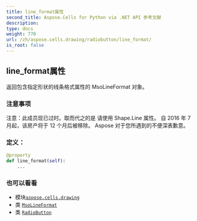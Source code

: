 ```yaml
---
title: line_format属性
second_title: Aspose.Cells for Python via .NET API 参考文献
description:
type: docs
weight: 770
url: /zh/aspose.cells.drawing/radiobutton/line_format/
is_root: false
---
```

## line_format属性

返回包含指定形状的线条格式属性的 MsoLineFormat 对象。

### 注意事项

注意：此成员现已过时。取而代之的是
请使用 Shape.Line 属性。
自 2016 年 7 月起，该房产将于 12 个月后被移除。
Aspose 对于您所遇到的不便深表歉意。
### 定义：
```python
@property
def line_format(self):
    ...
```

### 也可以看看
* 模块[`aspose.cells.drawing`](../../)
* 类 [`MsoLineFormat`](/cells/python-net/zh/aspose.cells.drawing/msolineformat)
* 类 [`RadioButton`](/cells/python-net/zh/aspose.cells.drawing/radiobutton)
